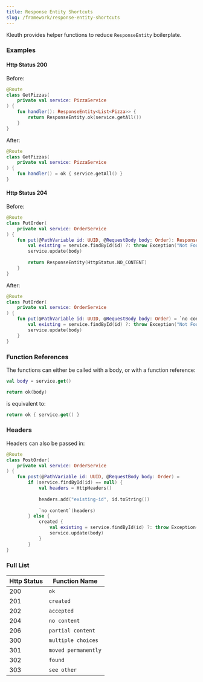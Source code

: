 ```yaml
---
title: Response Entity Shortcuts
slug: /framework/response-entity-shortcuts
---
```


Kleuth provides helper functions to reduce `ResponseEntity` boilerplate.

### Examples

#### Http Status 200
Before:
```kotlin
@Route
class GetPizzas(
    private val service: PizzaService
) {
    fun handler(): ResponseEntity<List<Pizza>> {
        return ResponseEntity.ok(service.getAll())
    }
}
```

After:
```kotlin
@Route
class GetPizzas(
    private val service: PizzaService
) {
    fun handler() = ok { service.getAll() }
}

```

#### Http Status 204
Before:
```kotlin
@Route
class PutOrder(
    private val service: OrderService
) {
    fun put(@PathVariable id: UUID, @RequestBody body: Order): ResponseEntity<Unit> {
        val existing = service.findById(id) ?: throw Exception("Not Found")
        service.update(body)
        
        return ResponseEntity(HttpStatus.NO_CONTENT)
    }
}
```

After:
```kotlin
@Route
class PutOrder(
    private val service: OrderService
) {
    fun put(@PathVariable id: UUID, @RequestBody body: Order) = `no content` {
        val existing = service.findById(id) ?: throw Exception("Not Found")
        service.update(body)
    }
}
```

### Function References
The functions can either be called with a body, or with a function reference:

```kotlin
val body = service.get()

return ok(body)
```
is equivalent to:
```kotlin
return ok { service.get() }
```

### Headers

Headers can also be passed in:
```kotlin
@Route
class PostOrder(
    private val service: OrderService
) {
    fun post(@PathVariable id: UUID, @RequestBody body: Order) =
        if (service.findById(id) == null) {
            val headers = HttpHeaders()
            
            headers.add("existing-id", id.toString())
            
            `no content`(headers)
        } else {
            created {
                val existing = service.findById(id) ?: throw Exception("Not Found")
                service.update(body)
            }
        }
}
```

### Full List
| Http Status | Function Name |
|-------------|-------------|
| 200 |`ok`|
| 201 |`created`|
| 202 |`accepted`|
| 204 |`no content`|
| 206 |`partial content`|
| 300 |`multiple choices`|
| 301 |`moved permanently`|
| 302 |`found`|
| 303 |`see other`|
